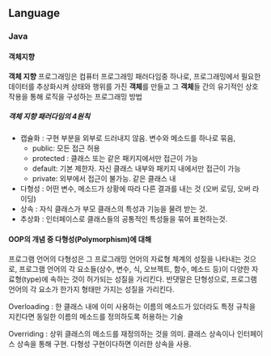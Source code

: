 ## Language

### Java

#### 객체지향

**객체 지향** 프로그래밍은 컴퓨터 프로그래밍 패러다임중 하나로, 프로그래밍에서 필요한 데이터를 추상화시켜 상태와 행위를 가진 **객체**를 만들고 그 **객체**들 간의 유기적인 상호작용을 통해 로직을 구성하는 프로그래밍 방법

##### 객체 지향 패러다임의 4원칙

- 캡슐화 : 구현 부분을 외부로 드러내지 않음. 변수와 메소드를 하나로 묶음,
  - public: 모든 접근 허용
  - protected : 클래스 또는 같은 패키지에서만 접근이 가능
  - default: 기본 제한자. 자신 클래스 내부와 패키지 내에서만 접근이 가능
  - private: 외부에서 접근이 불가능. 같은 클래스 내
- 다형성 : 어떤 변수, 메소드가 상황에 따라 다른 결과를 내는 것 (오버 로딩, 오버 라이딩)
- 상속 : 자식 클래스가 부모 클래스의 특성과 기능을 물려 받는 것.
- 추상화 : 인터페이스로 클래스들의 공통적인 특성들을 묶어 표현하는것.

#### OOP의 개념 중 다형성(Polymorphism)에 대해

프로그램 언어의 다형성은 그 프로그래밍 언어의 자료형 체계의 성질을 나타내는 것으로, 프로그램 언어의 각 요소들(상수, 변수, 식, 오브젝트, 함수, 메소드 등)이 다양한 자료형(type)에 속하는 것이 허가되는 성질을 가리킨다. 반댓말은 단형성으로, 프로그램 언어의 각 요소가 한가지 형태만 가지는 성질을 가리킨다.

Overloading : 한 클래스 내에 이미 사용하는 이름의 메소드가 있더라도 특정 규칙을 지킨다면 동일한 이름의 메소드를 정의하도록 허용하는 기술

Overriding : 상위 클래스의 메소드를 재정의하는 것을 의미. 클래스 상속이나 인터페이스 상속을 통해 구현. 다형성 구현이다하면 이러한 상속을 사용.
